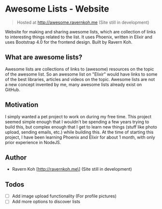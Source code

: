 # Awesome Lists - Website
> Hosted at http://awesome.ravernkoh.me (Site still in development)

Website for making and sharing awesome lists, which are collection of links to interesting things related to the list. It uses Phoenix, written in Elixir and uses Bootstrap 4.0 for the frontend design. Built by Ravern Koh.

## What are awesome lists?
Awesome lists are collections of links to (awesome) resources on the topic of the awesome list. So an awesome list on "Elixir" would have links to some of the best libraries, articles and videos on the topic. Awesome lists are not a new concept invented by me, many awesome lists already exist on GitHub.

## Motivation
I simply wanted a pet project to work on during my free time. This project seemed simple enough that I wouldn't be spending a few years trying to build this, but complex enough that I get to learn new things (stuff like photo upload, sending emails, etc.) while building this. At the time of starting this project, I have been learning Phoenix and Elixir for about 1 month, with only prior experience in NodeJS.

## Author
* Ravern Koh \[http://ravernkoh.me\] (Site still in development)

## Todos
- [ ] Add image upload functionality (For profile pictures)
- [ ] Add more options to discover lists
